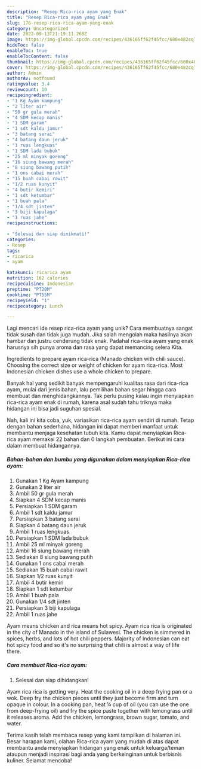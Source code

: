 ```yaml
---
description: "Resep Rica-rica ayam yang Enak"
title: "Resep Rica-rica ayam yang Enak"
slug: 176-resep-rica-rica-ayam-yang-enak
category: Uncategorized
date: 2022-09-13T21:19:11.268Z
image: https://img-global.cpcdn.com/recipes/436165ff62f45fcc/680x482cq70/rica-rica-ayam-foto-resep-utama.jpg
hideToc: false
enableToc: true
enableTocContent: false
thumbnail: https://img-global.cpcdn.com/recipes/436165ff62f45fcc/680x482cq70/rica-rica-ayam-foto-resep-utama.jpg
cover: https://img-global.cpcdn.com/recipes/436165ff62f45fcc/680x482cq70/rica-rica-ayam-foto-resep-utama.jpg
author: Admin
authorAv: notfound
ratingvalue: 3.4
reviewcount: 10
recipeingredient:
- "1 Kg Ayam kampung"
- "2 liter air"
- "50 gr gula merah"
- "4 SDM kecap manis"
- "1 SDM garam"
- "1 sdt kaldu jamur"
- "3 batang serai"
- "4 batang daun jeruk"
- "1 ruas lengkuas"
- "1 SDM lada bubuk"
- "25 ml minyak goreng"
- "16 siung bawang merah"
- "8 siung bawang putih"
- "1 ons cabai merah"
- "15 buah cabai rawit"
- "1/2 ruas kunyit"
- "4 butir kemiri"
- "1 sdt ketumbar"
- "1 buah pala"
- "1/4 sdt jinten"
- "3 biji kapulaga"
- "1 ruas jahe"
recipeinstructions:

- "Selesai dan siap dinikmati!"
categories:
- Resep
tags:
- ricarica
- ayam

katakunci: ricarica ayam 
nutrition: 162 calories
recipecuisine: Indonesian
preptime: "PT20M"
cooktime: "PT55M"
recipeyield: "1"
recipecategory: Lunch

---
```





Lagi mencari ide resep rica-rica ayam yang unik? Cara membuatnya sangat tidak susah dan tidak juga mudah. Jika salah mengolah maka hasilnya akan hambar dan justru cenderung tidak enak. Padahal rica-rica ayam yang enak harusnya sih punya aroma dan rasa yang dapat memancing selera Kita.





Ingredients to prepare ayam rica-rica (Manado chicken with chili sauce). Choosing the correct size or weight of chicken for ayam rica-rica. Most Indonesian chicken dishes use a whole chicken to prepare.

Banyak hal yang sedikit banyak mempengaruhi kualitas rasa dari rica-rica ayam, mulai dari jenis bahan, lalu pemilihan bahan segar hingga cara membuat dan menghidangkannya. Tak perlu pusing kalau ingin menyiapkan rica-rica ayam enak di rumah, karena asal sudah tahu triknya maka hidangan ini bisa jadi suguhan spesial.






Nah, kali ini kita coba, yuk, variasikan rica-rica ayam sendiri di rumah. Tetap dengan bahan sederhana, hidangan ini dapat memberi manfaat untuk membantu menjaga kesehatan tubuh kita. Kamu dapat menyiapkan Rica-rica ayam memakai 22 bahan dan 0 langkah pembuatan. Berikut ini cara dalam membuat hidangannya.

<!--inarticleads1-->

##### Bahan-bahan dan bumbu yang digunakan dalam menyiapkan Rica-rica ayam:

1. Gunakan 1 Kg Ayam kampung
1. Gunakan 2 liter air
1. Ambil 50 gr gula merah
1. Siapkan 4 SDM kecap manis
1. Persiapkan 1 SDM garam
1. Ambil 1 sdt kaldu jamur
1. Persiapkan 3 batang serai
1. Siapkan 4 batang daun jeruk
1. Ambil 1 ruas lengkuas
1. Persiapkan 1 SDM lada bubuk
1. Ambil 25 ml minyak goreng
1. Ambil 16 siung bawang merah
1. Sediakan 8 siung bawang putih
1. Gunakan 1 ons cabai merah
1. Sediakan 15 buah cabai rawit
1. Siapkan 1/2 ruas kunyit
1. Ambil 4 butir kemiri
1. Siapkan 1 sdt ketumbar
1. Ambil 1 buah pala
1. Gunakan 1/4 sdt jinten
1. Persiapkan 3 biji kapulaga
1. Ambil 1 ruas jahe


Ayam means chicken and rica means hot spicy. Ayam rica rica is originated in the city of Manado in the island of Sulawesi. The chicken is simmered in spices, herbs, and lots of hot chili peppers. Majority of Indonesian can eat hot spicy food and so it&#39;s no surprising that chili is almost a way of life there. 

<!--inarticleads2-->

##### Cara membuat Rica-rica ayam:


1. Selesai dan siap dihidangkan!

Ayam rica rica is getting very. Heat the cooking oil in a deep frying pan or a wok. Deep fry the chicken pieces until they just become firm and turn opaque in colour. In a cooking pan, heat ¼ cup of oil (you can use the one from deep-frying oil) and fry the spice paste together with lemongrass until it releases aroma. Add the chicken, lemongrass, brown sugar, tomato, and water. 

Terima kasih telah membaca resep yang kami tampilkan di halaman ini. Besar harapan kami, olahan Rica-rica ayam yang mudah di atas dapat membantu anda menyiapkan hidangan yang enak untuk keluarga/teman ataupun menjadi inspirasi bagi anda yang berkeinginan untuk berbisnis kuliner. Selamat mencoba!
